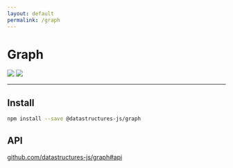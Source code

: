 ```yaml
---
layout: default
permalink: /graph
---
```


# Graph

<div class="ds-badges">
  <img src="https://img.shields.io/npm/v/@datastructures-js/graph.svg"/>
  <img src="https://img.shields.io/npm/dm/@datastructures-js/graph.svg"/>
</div>
<hr />

## Install
```sh
npm install --save @datastructures-js/graph
```

## API
<a href="https://github.com/datastructures-js/graph#api">github.com/datastructures-js/graph#api</a>
<br /><br />
